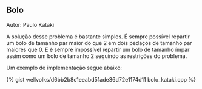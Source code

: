 ## <div id="bolo">Bolo</div>

Autor: Paulo Kataki

A solução desse problema é bastante simples.
É sempre possível repartir um bolo de tamanho par maior do que 2 em dois pedaços de tamanho par maiores que 0. E é sempre impossível repartir um bolo de tamanho ímpar assim como um bolo de tamanho 2 seguindo as restrições do problema.

Um exemplo de implementação segue abaixo:

{% gist wellvolks/d6bb2b8c1eeabd51ade36d72e1174d11 bolo_kataki.cpp %}
